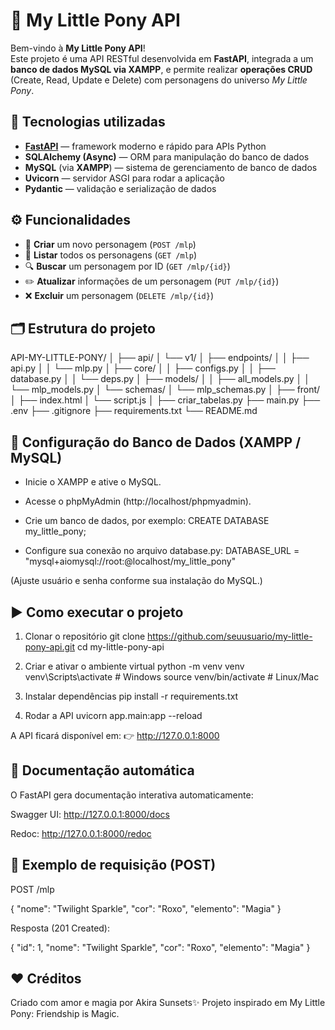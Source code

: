 # 🦄 My Little Pony API

Bem-vindo à **My Little Pony API**!  
Este projeto é uma API RESTful desenvolvida em **FastAPI**, integrada a um **banco de dados MySQL via XAMPP**, e permite realizar **operações CRUD** (Create, Read, Update e Delete) com personagens do universo *My Little Pony*.

## 🚀 Tecnologias utilizadas

- **[FastAPI](https://fastapi.tiangolo.com/)** — framework moderno e rápido para APIs Python  
- **SQLAlchemy (Async)** — ORM para manipulação do banco de dados  
- **MySQL** (via **XAMPP**) — sistema de gerenciamento de banco de dados  
- **Uvicorn** — servidor ASGI para rodar a aplicação  
- **Pydantic** — validação e serialização de dados

## ⚙️ Funcionalidades

- 🐴 **Criar** um novo personagem (`POST /mlp`)
- 📜 **Listar** todos os personagens (`GET /mlp`)
- 🔍 **Buscar** um personagem por ID (`GET /mlp/{id}`)
- ✏️ **Atualizar** informações de um personagem (`PUT /mlp/{id}`)
- ❌ **Excluir** um personagem (`DELETE /mlp/{id}`)

## 🗂️ Estrutura do projeto
API-MY-LITTLE-PONY/
│
├── api/
│ └── v1/
│ ├── endpoints/
│ │ ├── api.py
│ │ └── mlp.py
│ ├── core/
│ │ ├── configs.py
│ │ ├── database.py
│ │ └── deps.py
│ ├── models/
│ │ ├── all_models.py
│ │ └── mlp_models.py
│ └── schemas/
│ └── mlp_schemas.py
│
├── front/
│ ├── index.html
│ └── script.js
│
├── criar_tabelas.py
├── main.py
├── .env
├── .gitignore
├── requirements.txt
└── README.md

## 💾 Configuração do Banco de Dados (XAMPP / MySQL)

- Inicie o XAMPP e ative o MySQL.
- Acesse o phpMyAdmin (http://localhost/phpmyadmin).
  
- Crie um banco de dados, por exemplo:
CREATE DATABASE my_little_pony;

- Configure sua conexão no arquivo database.py:
DATABASE_URL = "mysql+aiomysql://root:@localhost/my_little_pony"


(Ajuste usuário e senha conforme sua instalação do MySQL.)

## ▶️ Como executar o projeto

1. Clonar o repositório
git clone https://github.com/seuusuario/my-little-pony-api.git
cd my-little-pony-api

2. Criar e ativar o ambiente virtual
python -m venv venv
venv\Scripts\activate   # Windows
source venv/bin/activate  # Linux/Mac

3. Instalar dependências
pip install -r requirements.txt

4. Rodar a API
uvicorn app.main:app --reload


A API ficará disponível em:
👉 http://127.0.0.1:8000

## 📘 Documentação automática

O FastAPI gera documentação interativa automaticamente:

Swagger UI: http://127.0.0.1:8000/docs

Redoc: http://127.0.0.1:8000/redoc

## 🧪 Exemplo de requisição (POST)

POST /mlp

{
  "nome": "Twilight Sparkle",
  "cor": "Roxo",
  "elemento": "Magia"
}


Resposta (201 Created):

{
  "id": 1,
  "nome": "Twilight Sparkle",
  "cor": "Roxo",
  "elemento": "Magia"
}

## ❤️ Créditos

Criado com amor e magia por Akira Sunsets✨
Projeto inspirado em My Little Pony: Friendship is Magic.
